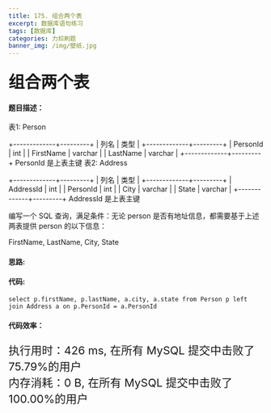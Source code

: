 ```yaml
---
title: 175. 组合两个表
excerpt: 数据库语句练习
tags: [数据库]
categories: 力扣刷题
banner_img: /img/壁纸.jpg
---
```


### <font size=6px>组合两个表</font>

#### 题目描述：

表1: Person

+-------------+---------+
| 列名         | 类型     |
+-------------+---------+
| PersonId    | int     |
| FirstName   | varchar |
| LastName    | varchar |
+-------------+---------+
PersonId 是上表主键
表2: Address

+-------------+---------+
| 列名         | 类型    |
+-------------+---------+
| AddressId   | int     |
| PersonId    | int     |
| City        | varchar |
| State       | varchar |
+-------------+---------+
AddressId 是上表主键


编写一个 SQL 查询，满足条件：无论 person 是否有地址信息，都需要基于上述两表提供 person 的以下信息：

 

FirstName, LastName, City, State

#### 思路:

#### 代码:

```golang
select p.firstName, p.lastName, a.city, a.state from Person p left join Address a on p.PersonId = a.PersonId
```

#### 代码效率：

<p class="note note-primary"; style="font-size:22px">
   执行用时：426 ms, 在所有 MySQL 提交中击败了75.79%的用户<br>
   内存消耗：0 B, 在所有 MySQL 提交中击败了100.00%的用户
</p>


